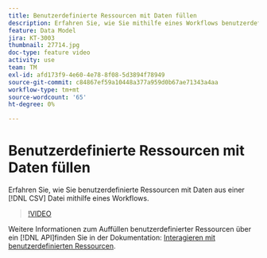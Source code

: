 ```yaml
---
title: Benutzerdefinierte Ressourcen mit Daten füllen
description: Erfahren Sie, wie Sie mithilfe eines Workflows benutzerdefinierte Ressourcen mit Daten aus einer CSV-Datei füllen.
feature: Data Model
jira: KT-3003
thumbnail: 27714.jpg
doc-type: feature video
activity: use
team: TM
exl-id: afd173f9-4e60-4e78-8f08-5d3894f78949
source-git-commit: c84867ef59a10448a377a959d0b67ae71343a4aa
workflow-type: tm+mt
source-wordcount: '65'
ht-degree: 0%

---
```


# Benutzerdefinierte Ressourcen mit Daten füllen

Erfahren Sie, wie Sie benutzerdefinierte Ressourcen mit Daten aus einer [!DNL CSV] Datei mithilfe eines Workflows.

>[!VIDEO](https://video.tv.adobe.com/v/27714?quality=9)

Weitere Informationen zum Auffüllen benutzerdefinierter Ressourcen über ein [!DNL API]finden Sie in der Dokumentation: [Interagieren mit benutzerdefinierten Ressourcen](https://experienceleague.adobe.com/docs/campaign-standard/using/working-with-apis/interacting-with-custom-resources.html).
